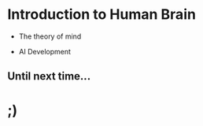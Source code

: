 # Introduction to Human Brain

- The theory of mind

- AI Development





## Until next time...

# ;)
